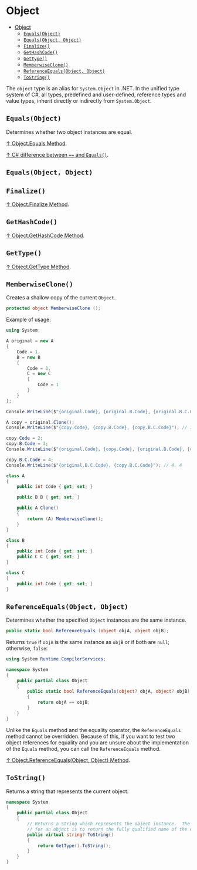 # Object

- [Object](#object)
  - [`Equals(Object)`](#equalsobject)
  - [`Equals(Object, Object)`](#equalsobject-object)
  - [`Finalize()`](#finalize)
  - [`GetHashCode()`](#gethashcode)
  - [`GetType()`](#gettype)
  - [`MemberwiseClone()`](#memberwiseclone)
  - [`ReferenceEquals(Object, Object)`](#referenceequalsobject-object)
  - [`ToString()`](#tostring)

The `object` type is an alias for `System.Object` in .NET. In the unified type system of C#, all types, predefined and user-defined, reference types and value types, inherit directly or indirectly from `System.Object`.

## `Equals(Object)`

Determines whether two object instances are equal.

[↑ Object.Equals Method](https://docs.microsoft.com/en-us/dotnet/api/system.object.equals).

[↑ C# difference between `==` and `Equals()`](https://stackoverflow.com/questions/814878/c-sharp-difference-between-and-equals).

## `Equals(Object, Object)`

## `Finalize()`

[↑ Object.Finalize Method](https://docs.microsoft.com/en-us/dotnet/api/system.object.finalize).

## `GetHashCode()`

[↑ Object.GetHashCode Method](https://docs.microsoft.com/en-us/dotnet/api/system.object.gethashcode).

## `GetType()`

[↑ Object.GetType Method](https://docs.microsoft.com/en-us/dotnet/api/system.object.gettype).

## `MemberwiseClone()`

Creates a shallow copy of the current `Object`.

```csharp
protected object MemberwiseClone ();
```

Example of usage:

```csharp
using System;

A original = new A
{
    Code = 1,
    B = new B
    {
        Code = 1,
        C = new C
        {
            Code = 1
        }
    }
};

Console.WriteLine($"{original.Code}, {original.B.Code}, {original.B.C.Code}"); // 1, 1, 1

A copy = original.Clone();
Console.WriteLine($"{copy.Code}, {copy.B.Code}, {copy.B.C.Code}"); // 1, 1, 1

copy.Code = 2;
copy.B.Code = 3;
Console.WriteLine($"{original.Code}, {copy.Code}, {original.B.Code}, {copy.B.Code}"); // 1, 2, 3, 3

copy.B.C.Code = 4;
Console.WriteLine($"{original.B.C.Code}, {copy.B.C.Code}"); // 4, 4

class A
{
    public int Code { get; set; }

    public B B { get; set; }

    public A Clone()
    {
        return (A) MemberwiseClone();
    }
}

class B
{
    public int Code { get; set; }
    public C C { get; set; }
}

class C
{
    public int Code { get; set; }
}
```

## `ReferenceEquals(Object, Object)`

Determines whether the specified `Object` instances are the same instance.

```csharp
public static bool ReferenceEquals (object objA, object objB);
```

Returns `true` if `objA` is the same instance as `objB` or if both are `null`; otherwise, `false`:

```csharp
using System.Runtime.CompilerServices;

namespace System
{
    public partial class Object
    {
        public static bool ReferenceEquals(object? objA, object? objB)
        {
            return objA == objB;
        }
    }
}
```

Unlike the `Equals` method and the equality operator, the `ReferenceEquals` method cannot be overridden. Because of this, if you want to test two object references for equality and you are unsure about the implementation of the `Equals` method, you can call the `ReferenceEquals` method.

[↑ Object.ReferenceEquals(Object, Object) Method](https://docs.microsoft.com/en-us/dotnet/api/system.object.referenceequals).

## `ToString()`

Returns a string that represents the current object.

```csharp
namespace System
{
    public partial class Object
    {
        // Returns a String which represents the object instance.  The default
        // for an object is to return the fully qualified name of the class.
        public virtual string? ToString()
        {
            return GetType().ToString();
        }
    }
}
```
